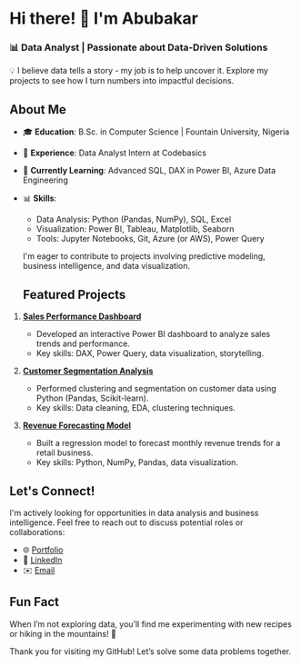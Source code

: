 #  Hi there! 👋 I'm Abubakar
### 📊 Data Analyst | Passionate about Data-Driven Solutions

💡 I believe data tells a story - my job is to help uncover it. Explore my projects to see how I turn numbers into impactful decisions.

## About Me
- 🎓 **Education**: B.Sc. in Computer Science | Fountain University, Nigeria
-  💼 **Experience**: Data Analyst Intern at Codebasics
-  🌱 **Currently Learning**: Advanced SQL, DAX in Power BI, Azure Data Engineering
- 📊 **Skills**:  
  - Data Analysis: Python (Pandas, NumPy), SQL, Excel  
  - Visualization: Power BI, Tableau, Matplotlib, Seaborn  
  - Tools: Jupyter Notebooks, Git, Azure (or AWS), Power Query  

  I'm eager to contribute to projects involving predictive modeling, business intelligence, and data visualization.

  ## Featured Projects  

1. **[Sales Performance Dashboard](https://github.com/yourusername/sales-dashboard)**  
   - Developed an interactive Power BI dashboard to analyze sales trends and performance.  
   - Key skills: DAX, Power Query, data visualization, storytelling.  

2. **[Customer Segmentation Analysis](https://github.com/yourusername/customer-segmentation)**  
   - Performed clustering and segmentation on customer data using Python (Pandas, Scikit-learn).  
   - Key skills: Data cleaning, EDA, clustering techniques.  

3. **[Revenue Forecasting Model](https://github.com/yourusername/revenue-forecasting)**  
   - Built a regression model to forecast monthly revenue trends for a retail business.  
   - Key skills: Python, NumPy, Pandas, data visualization.  

## Let's Connect!  
I'm actively looking for opportunities in data analysis and business intelligence. Feel free to reach out to discuss potential roles or collaborations:  
- 🌐 [Portfolio](https://yourportfolio.com)  
- 💼 [LinkedIn](https://linkedin.com/in/yourprofile)  
- ✉️ [Email](mailto:yourname@example.com)  

## Fun Fact  
When I’m not exploring data, you’ll find me experimenting with new recipes or hiking in the mountains! 🌄  

Thank you for visiting my GitHub! Let’s solve some data problems together.  
